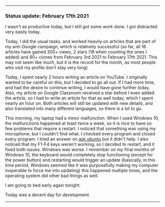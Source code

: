 ***

### Status update: February 17th 2021

I wasn't as productive today, but I still got some work done. I got distracted very easily today.

Today, I did the usual tasks, and worked heavily on articles that are part of my anti-Google campaign, which is relatively successful (so far, all 16 articles have gained 300+ views, 2 stars (18 when counting the ones I added) and 80+ clones from February 3rd 2021 to February 17th 2021. This may not seem like much, but it is the record for the month, as most people who visit my profile don't stay very long)

Today, I spent nearly 2 hours writing an article on YouTube. I originally wanted to be careful on this, but I decided to go all out. If I had more time, and had the desire to continue writing, I would have gone further today. Also, my article on Google Classroom received a star before I even added the article, so I had to write an article for that as well today, which I spent nearly an hour on. Both articles will still be updated with new details, and also translated into many different languages, so there is a lot to go.

This morning, my laptop had a minor malfunction. When I used Windows 10, the malfunctions happened at least twice a week, so it is nice to have so few problems that require a restart. I noticed that something was using my microphone, but I couldn't find what. I checked every program and closed every program. I tried an answer on [ask ubuntu](https://askubuntu.com/a/1249744) but it didn't help. I also noticed that my F1-F4 keys weren't working, so I decided to restart, and it fixed both issues. Windows was worse. I remember on my final months of Windows 10, the keyboard would completely stop functioning (except for the power button) and restarting would trigger an update (basically, in this time period, Windows seemed like it was purposefully making my computer inoperable to force me into updating) this happened multiple times, and the operating system did other bad things as well.

I am going to bed early again tonight.

Today was a decent day for development.

***
